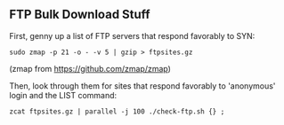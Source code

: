 FTP Bulk Download Stuff
-----------------------

First, genny up a list of FTP servers that respond favorably to SYN:

    sudo zmap -p 21 -o - -v 5 | gzip > ftpsites.gz

(zmap from <https://github.com/zmap/zmap>)

Then, look through them for sites that respond favorably to
'anonymous' login and the LIST command:

    zcat ftpsites.gz | parallel -j 100 ./check-ftp.sh {} ;
